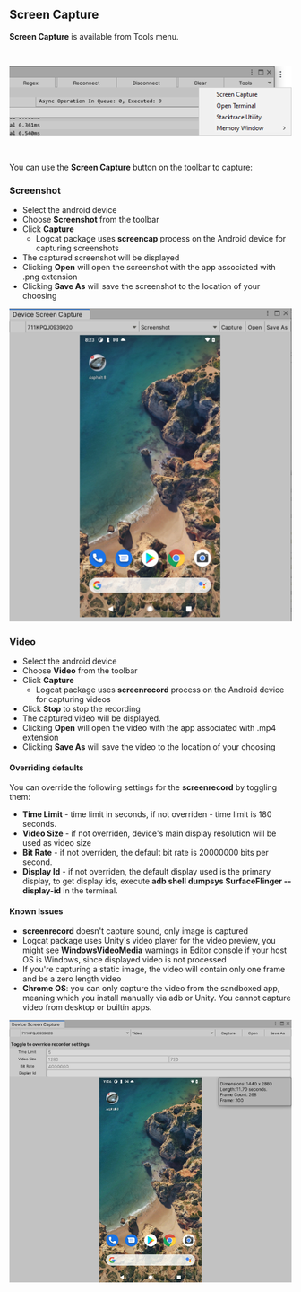 ## Screen Capture

**Screen Capture** is available from Tools menu.

<br>

![Tools Menu](images/toolsmenu.png)

<br>

You can use the **Screen Capture** button on the toolbar to capture:


### Screenshot

* Select the android device
* Choose **Screenshot** from the toolbar
* Click **Capture**
  * Logcat package uses **screencap** process on the Android device for capturing screenshots
* The captured screenshot will be displayed
* Clicking **Open** will open the screenshot with the app associated with .png extension
* Clicking **Save As** will save the screenshot to the location of your choosing

![Device Screen Capture](images/capture_screenshot.png)

### Video

* Select the android device
* Choose **Video** from the toolbar
* Click **Capture**
  * Logcat package uses **screenrecord** process on the Android device for capturing videos
* Click **Stop** to stop the recording
* The captured video will be displayed.
* Clicking **Open** will open the video with the app associated with .mp4 extension
* Clicking **Save As** will save the video to the location of your choosing

#### Overriding defaults

You can override the following settings for the **screenrecord** by toggling them:
* **Time Limit** - time limit in seconds, if not overriden - time limit is 180 seconds.
* **Video Size** - if not overriden, device's main display resolution will be used as video size
* **Bit Rate** - if not overriden, the default bit rate is 20000000 bits per second.
* **Display Id** - if not overriden, the default display used is the primary display, to get display ids, execute **adb shell dumpsys SurfaceFlinger --display-id** in the terminal. 

#### Known Issues
* **screenrecord** doesn't capture sound, only image is captured
* Logcat package uses Unity's video player for the video preview, you might see **WindowsVideoMedia** warnings in Editor console if your host OS is Windows, since displayed video is not processed
* If you're capturing a static image, the video will contain only one frame and be a zero length video
* **Chrome OS**: you can only capture the video from the sandboxed app, meaning which you install manually via adb or Unity. You cannot capture video from desktop or builtin apps.

![Device Screen Capture](images/capture_video.png)